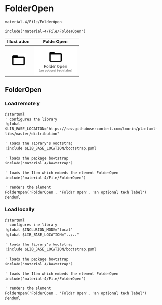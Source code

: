 # FolderOpen


```text
material-4/File/FolderOpen
```

```text
include('material-4/File/FolderOpen')
```



| Illustration | FolderOpen |
| :---: | :---: |
| ![illustration for Illustration](../../material-4/File/FolderOpen.png) | ![illustration for FolderOpen](../../material-4/File/FolderOpen.Local.png) |




## FolderOpen

### Load remotely
```plantuml
@startuml
' configures the library
!global $LIB_BASE_LOCATION="https://raw.githubusercontent.com/tmorin/plantuml-libs/master/distribution"

' loads the library's bootstrap
!include $LIB_BASE_LOCATION/bootstrap.puml

' loads the package bootstrap
include('material-4/bootstrap')

' loads the Item which embeds the element FolderOpen
include('material-4/File/FolderOpen')

' renders the element
FolderOpen('FolderOpen', 'Folder Open', 'an optional tech label')
@enduml
```

### Load locally
```plantuml
@startuml
' configures the library
!global $INCLUSION_MODE="local"
!global $LIB_BASE_LOCATION="../.."

' loads the library's bootstrap
!include $LIB_BASE_LOCATION/bootstrap.puml

' loads the package bootstrap
include('material-4/bootstrap')

' loads the Item which embeds the element FolderOpen
include('material-4/File/FolderOpen')

' renders the element
FolderOpen('FolderOpen', 'Folder Open', 'an optional tech label')
@enduml
```

